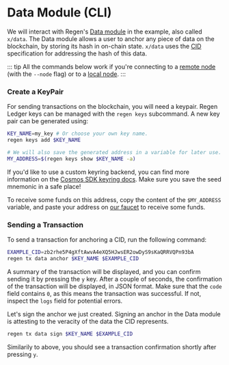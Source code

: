 # Data Module (CLI)

We will interact with Regen's [Data module](./modules/data/) in the example, also called `x/data`. The Data module allows a user to anchor any piece of data on the blockchain, by storing its hash in on-chain state. `x/data` uses the [CID](https://github.com/multiformats/cid) specification for addressing the hash of this data.

::: tip
All the commands below work if you're connecting to a [remote node](./getting-started/live-networks) (with the `--node` flag) or to a [local node](./getting-started).
:::

### Create a KeyPair

For sending transactions on the blockchain, you will need a keypair. Regen Ledger keys can be managed with the `regen keys` subcommand. A new key pair can be generated using:

```sh
KEY_NAME=my_key # Or choose your own key name.
regen keys add $KEY_NAME

# We will also save the generated address in a variable for later use.
MY_ADDRESS=$(regen keys show $KEY_NAME -a)
```

If you'd like to use a custom keyring backend, you can find more information on the [Cosmos SDK keyring docs](https://docs.cosmos.network/master/run-node/keyring.html). Make sure you save the seed mnemonic in a safe place!

To receive some funds on this address, copy the content of the `$MY_ADDRESS` variable, and paste your address on [our faucet](https://regen.vitwit.com/faucet) to receive some funds.

### Sending a Transaction

To send a transaction for anchoring a CID, run the following command:

```sh
EXAMPLE_CID=zb2rhe5P4gXftAwvA4eXQ5HJwsER2owDyS9sKaQRRVQPn93bA
regen tx data anchor $KEY_NAME $EXAMPLE_CID
```

A summary of the transaction will be displayed, and you can confirm sending it by pressing the `y` key. After a couple of seconds, the confirmation of the transaction will be displayed, in JSON format. Make sure that the `code` field contains `0`, as this means the transaction was successful. If not, inspect the `logs` field for potential errors.

Let's sign the anchor we just created. Signing an anchor in the Data module is attesting to the veracity of the data the CID represents.

```sh
regen tx data sign $KEY_NAME $EXAMPLE_CID
```

Similarily to above, you should see a transaction confirmation shortly after pressing `y`.
